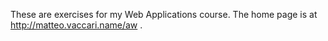
These are exercises for my Web Applications course.  The home page is at http://matteo.vaccari.name/aw .

